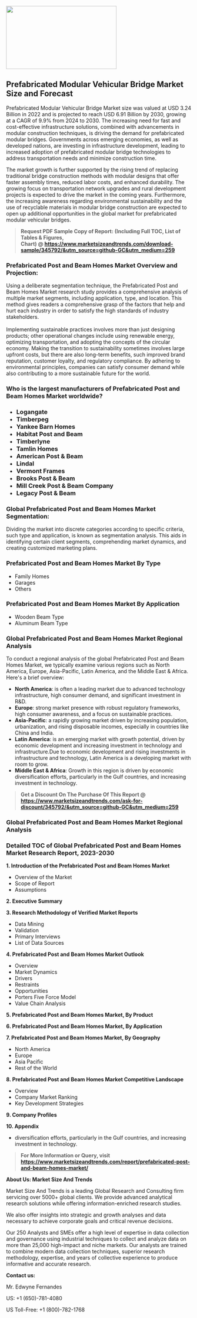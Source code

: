 <p><img class="alignnone size-medium wp-image-20088" src="https://ffe5etoiles.com/wp-content/uploads/2024/12/MST1-300x171.png" alt="" width="300" height="171" /></p><h2>Prefabricated Modular Vehicular Bridge Market Size and Forecast</h2><p>Prefabricated Modular Vehicular Bridge Market size was valued at USD 3.24 Billion in 2022 and is projected to reach USD 6.91 Billion by 2030, growing at a CAGR of 9.9% from 2024 to 2030. The increasing need for fast and cost-effective infrastructure solutions, combined with advancements in modular construction techniques, is driving the demand for prefabricated modular bridges. Governments across emerging economies, as well as developed nations, are investing in infrastructure development, leading to increased adoption of prefabricated modular bridge technologies to address transportation needs and minimize construction time.</p><p>The market growth is further supported by the rising trend of replacing traditional bridge construction methods with modular designs that offer faster assembly times, reduced labor costs, and enhanced durability. The growing focus on transportation network upgrades and rural development projects is expected to drive the market in the coming years. Furthermore, the increasing awareness regarding environmental sustainability and the use of recyclable materials in modular bridge construction are expected to open up additional opportunities in the global market for prefabricated modular vehicular bridges.</p></p><blockquote id="" class=""><strong>Request PDF Sample Copy of Report: (Including Full TOC, List of Tables &amp; Figures, Chart)&nbsp;@&nbsp;<strong><a href="https://www.marketsizeandtrends.com/download-sample/345792/&utm_source=github-GC&utm_medium=259" target="_blank">https://www.marketsizeandtrends.com/download-sample/345792/&utm_source=github-GC&utm_medium=259</a></strong></strong></blockquote><h3 id="" class="">Prefabricated Post and Beam Homes Market&nbsp;Overview and Projection:</h3><p id="" class="">Using a deliberate segmentation technique, the Prefabricated Post and Beam Homes Market research study provides a comprehensive analysis of multiple market segments, including application, type, and location. This method gives readers a comprehensive grasp of the factors that help and hurt each industry in order to satisfy the high standards of industry stakeholders. <br /> <br />Implementing sustainable practices involves more than just designing products; other operational changes include using renewable energy, optimizing transportation, and adopting the concepts of the circular economy. Making the transition to sustainability sometimes involves large upfront costs, but there are also long-term benefits, such improved brand reputation, customer loyalty, and regulatory compliance. By adhering to environmental principles, companies can satisfy consumer demand while also contributing to a more sustainable future for the world.</p><h3 id="" class="">Who is the largest manufacturers of&nbsp;Prefabricated Post and Beam Homes Market worldwide?</h3><h3 class=""><p><ul><li>Logangate </li><li> Timberpeg </li><li> Yankee Barn Homes </li><li> Habitat Post and Beam </li><li> Timberlyne </li><li> Tamlin Homes </li><li> American Post & Beam </li><li> Lindal </li><li> Vermont Frames </li><li> Brooks Post & Beam </li><li> Mill Creek Post & Beam Company </li><li> Legacy Post & Beam</li></ul></p></h3><h3 id="" class="">Global&nbsp;Prefabricated Post and Beam Homes Market Segmentation:</h3><p id="" class="">Dividing the market into discrete categories according to specific criteria, such type and application, is known as segmentation analysis. This aids in identifying certain client segments, comprehending market dynamics, and creating customized marketing plans.</p><h3 id="" class="">Prefabricated Post and Beam Homes Market&nbsp;By Type</h3><p><p><ul><li>Family Homes</li><li> Garages</li><li> Others</p></li></ul></p></p><h3 id="" class="">Prefabricated Post and Beam Homes Market&nbsp;By Application</h3><p class=""><p><ul><li>Wooden Beam Type</li><li> Aluminum Beam Type</li></ul></p></p><h3 id="" class="">Global Prefabricated Post and Beam Homes Market Regional Analysis</h3><p id="" class="">To conduct a regional analysis of the global Prefabricated Post and Beam Homes Market, we typically examine various regions such as North America, Europe, Asia-Pacific, Latin America, and the Middle East &amp; Africa. Here's a brief overview:</p><ul><li><strong>North America</strong>: is often a leading market due to advanced technology infrastructure, high consumer demand, and significant investment in R&amp;D.</li><li><strong>Europe</strong>: strong market presence with robust regulatory frameworks, high consumer awareness, and a focus on sustainable practices.</li><li><strong>Asia-Pacific</strong>: a rapidly growing market driven by increasing population, urbanization, and rising disposable incomes, especially in countries like China and India.</li><li><strong>Latin America</strong>: is an emerging market with growth potential, driven by economic development and increasing investment in technology and infrastructure.Due to economic development and rising investments in infrastructure and technology, Latin America is a developing market with room to grow.</li><li><strong>Middle East &amp; Africa</strong>: Growth in this region is driven by economic diversification efforts, particularly in the Gulf countries, and increasing investment in technology.</li></ul><blockquote id="" class=""><strong>Get a Discount On The Purchase Of This Report @ <strong><a href="https://www.marketsizeandtrends.com/ask-for-discount/345792/&utm_source=github-GC&utm_medium=259" target="_blank">https://www.marketsizeandtrends.com/ask-for-discount/345792/&utm_source=github-GC&utm_medium=259</a></strong></strong></blockquote><h3 id="" class="">Global Prefabricated Post and Beam Homes Market Regional Analysis</h3><h3 id="" class="">Detailed TOC of Global Prefabricated Post and Beam Homes Market Research Report, 2023-2030</h3><p id="" class=""><strong>1. Introduction of the Prefabricated Post and Beam Homes Market</strong></p><ul><li>Overview of the Market</li><li>Scope of Report</li><li>Assumptions</li></ul><p id="" class=""><strong>2. Executive Summary</strong></p><p id="" class=""><strong>3. Research Methodology of Verified Market Reports</strong></p><ul><li>Data Mining</li><li>Validation</li><li>Primary Interviews</li><li>List of Data Sources</li></ul><p id="" class=""><strong>4. Prefabricated Post and Beam Homes Market Outlook</strong></p><ul><li>Overview</li><li>Market Dynamics</li><li>Drivers</li><li>Restraints</li><li>Opportunities</li><li>Porters Five Force Model</li><li>Value Chain Analysis</li></ul><p id="" class=""><strong>5. Prefabricated Post and Beam Homes Market, By Product</strong></p><p id="" class=""><strong>6. Prefabricated Post and Beam Homes Market, By Application</strong></p><p id="" class=""><strong>7. Prefabricated Post and Beam Homes Market, By Geography</strong></p><ul><li>North America</li><li>Europe</li><li>Asia Pacific</li><li>Rest of the World</li></ul><p id="" class=""><strong>8. Prefabricated Post and Beam Homes Market Competitive Landscape</strong></p><ul><li>Overview</li><li>Company Market Ranking</li><li>Key Development Strategies</li></ul><p id="" class=""><strong>9. Company Profiles</strong></p><p id="" class=""><strong>10. Appendix</strong></p><ul><li>diversification efforts, particularly in the Gulf countries, and increasing investment in technology.</li></ul><blockquote id="" class=""><strong>For More Information or Query, visit <strong><strong><a href="https://www.marketsizeandtrends.com/report/prefabricated-post-and-beam-homes-market/" target="_blank">https://www.marketsizeandtrends.com/report/prefabricated-post-and-beam-homes-market/</a></strong></strong></strong></blockquote><p id="" class=""><strong>About Us: Market Size And Trends</strong></p><p id="" class="">Market Size And Trends is a leading Global Research and Consulting firm servicing over 5000+ global clients. We provide advanced analytical research solutions while offering information-enriched research studies.</p><p id="" class="">We also offer insights into strategic and growth analyses and data necessary to achieve corporate goals and critical revenue decisions.</p><p id="" class="">Our 250 Analysts and SMEs offer a high level of expertise in data collection and governance using industrial techniques to collect and analyze data on more than 25,000 high-impact and niche markets. Our analysts are trained to combine modern data collection techniques, superior research methodology, expertise, and years of collective experience to produce informative and accurate research.</p><p id="" class=""><strong>Contact us:</strong></p><p id="" class="">Mr. Edwyne Fernandes</p><p id="" class="">US: +1 (650)-781-4080</p><p id="" class="">US Toll-Free: +1 (800)-782-1768</p>
